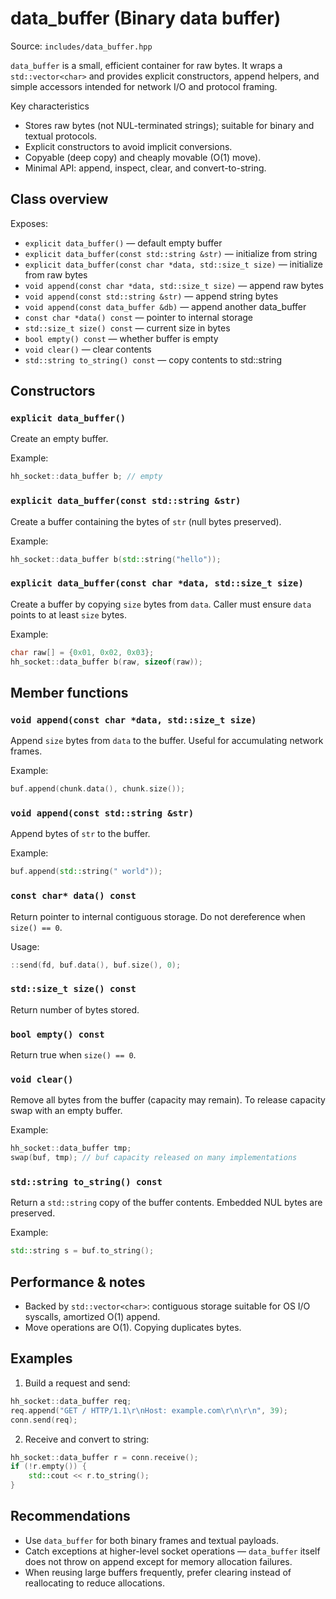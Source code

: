 # data_buffer (Binary data buffer)

Source: `includes/data_buffer.hpp`

`data_buffer` is a small, efficient container for raw bytes. It wraps a `std::vector<char>` and provides explicit constructors, append helpers, and simple accessors intended for network I/O and protocol framing.

Key characteristics

- Stores raw bytes (not NUL-terminated strings); suitable for binary and textual protocols.
- Explicit constructors to avoid implicit conversions.
- Copyable (deep copy) and cheaply movable (O(1) move).
- Minimal API: append, inspect, clear, and convert-to-string.

## Class overview

Exposes:

- `explicit data_buffer()` — default empty buffer
- `explicit data_buffer(const std::string &str)` — initialize from string
- `explicit data_buffer(const char *data, std::size_t size)` — initialize from raw bytes
- `void append(const char *data, std::size_t size)` — append raw bytes
- `void append(const std::string &str)` — append string bytes
- `void append(const data_buffer &db)` — append another data_buffer
- `const char *data() const` — pointer to internal storage
- `std::size_t size() const` — current size in bytes
- `bool empty() const` — whether buffer is empty
- `void clear()` — clear contents
- `std::string to_string() const` — copy contents to std::string

## Constructors

### `explicit data_buffer()`

Create an empty buffer.

Example:

```cpp
hh_socket::data_buffer b; // empty
```

### `explicit data_buffer(const std::string &str)`

Create a buffer containing the bytes of `str` (null bytes preserved).

Example:

```cpp
hh_socket::data_buffer b(std::string("hello"));
```

### `explicit data_buffer(const char *data, std::size_t size)`

Create a buffer by copying `size` bytes from `data`. Caller must ensure `data` points to at least `size` bytes.

Example:

```cpp
char raw[] = {0x01, 0x02, 0x03};
hh_socket::data_buffer b(raw, sizeof(raw));
```

## Member functions

### `void append(const char *data, std::size_t size)`

Append `size` bytes from `data` to the buffer. Useful for accumulating network frames.

Example:

```cpp
buf.append(chunk.data(), chunk.size());
```

### `void append(const std::string &str)`

Append bytes of `str` to the buffer.

Example:

```cpp
buf.append(std::string(" world"));
```

### `const char* data() const`

Return pointer to internal contiguous storage. Do not dereference when `size() == 0`.

Usage:

```cpp
::send(fd, buf.data(), buf.size(), 0);
```

### `std::size_t size() const`

Return number of bytes stored.

### `bool empty() const`

Return true when `size() == 0`.

### `void clear()`

Remove all bytes from the buffer (capacity may remain). To release capacity swap with an empty buffer.

Example:

```cpp
hh_socket::data_buffer tmp;
swap(buf, tmp); // buf capacity released on many implementations
```

### `std::string to_string() const`

Return a `std::string` copy of the buffer contents. Embedded NUL bytes are preserved.

Example:

```cpp
std::string s = buf.to_string();
```

## Performance & notes

- Backed by `std::vector<char>`: contiguous storage suitable for OS I/O syscalls, amortized O(1) append.
- Move operations are O(1). Copying duplicates bytes.

## Examples

1. Build a request and send:

```cpp
hh_socket::data_buffer req;
req.append("GET / HTTP/1.1\r\nHost: example.com\r\n\r\n", 39);
conn.send(req);
```

2. Receive and convert to string:

```cpp
hh_socket::data_buffer r = conn.receive();
if (!r.empty()) {
    std::cout << r.to_string();
}
```

## Recommendations

- Use `data_buffer` for both binary frames and textual payloads.
- Catch exceptions at higher-level socket operations — `data_buffer` itself does not throw on append except for memory allocation failures.
- When reusing large buffers frequently, prefer clearing instead of reallocating to reduce allocations.
